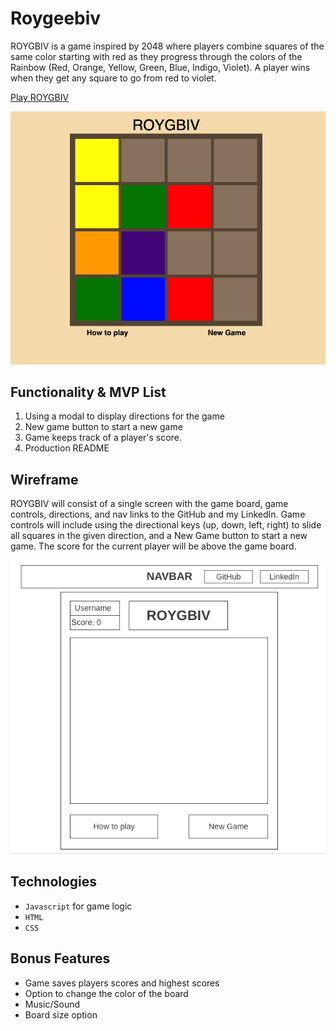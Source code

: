 # Roygeebiv

ROYGBIV is a game inspired by 2048 where players combine squares of the same color starting with red as they progress through the colors of the Rainbow (Red, Orange, Yellow, Green, Blue, Indigo, Violet). A player wins when they get any square to go from red to violet.

[Play ROYGBIV](https://roygeebiv.kadeemjackson.tech/)

![Board Sample](https://github.com/Cro5s/Roygeebiv/blob/master/assets/board_sample.png)

## Functionality & MVP List

1. Using a modal to display directions for the game
2. New game button to start a new game
3. Game keeps track of a player's score.
4. Production README

## Wireframe

ROYGBIV will consist of a single screen with the game board, game controls, directions, and nav links to the GitHub and my LinkedIn. Game controls will include using the directional keys (up, down, left, right) to slide all squares in the given direction, and a New Game button to start a new game. The score for the current player will be above the game board.

![Wireframe](https://github.com/Cro5s/Roygeebiv/blob/master/assets/wireframe.png)

## Technologies

-   `Javascript` for game logic
-   `HTML`
-   `CSS`

## Bonus Features

-   Game saves players scores and highest scores
-   Option to change the color of the board
-   Music/Sound
-   Board size option
